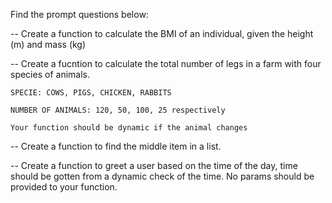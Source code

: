 Find the prompt questions below:


-- Create a function to calculate the BMI of an individual, given the height (m) and mass (kg)

-- Create a fucntion to calculate the total number of legs in a farm with four species of animals.

    SPECIE: COWS, PIGS, CHICKEN, RABBITS

    NUMBER OF ANIMALS: 120, 50, 100, 25 respectively

    Your function should be dynamic if the animal changes

-- Create a function to find the middle item in a list.

-- Create a function to greet a user based on the time of the day, time should be gotten from a dynamic check of the time. No params should be provided to your function.

